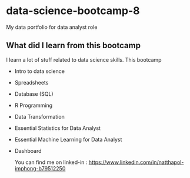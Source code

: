 # data-science-bootcamp-8
My data portfolio for data analyst role

## What did I learn from this bootcamp

I learn a lot of stuff related to data science skills. This bootcamp

- Intro to data science
- Spreadsheets
- Database (SQL)
- R Programming
- Data Transformation
- Essential Statistics for Data Analyst
- Essential Machine Learning for Data Analyst
- Dashboard

  You can find me on linked-in : https://www.linkedin.com/in/natthapol-imphong-b79512250
  
